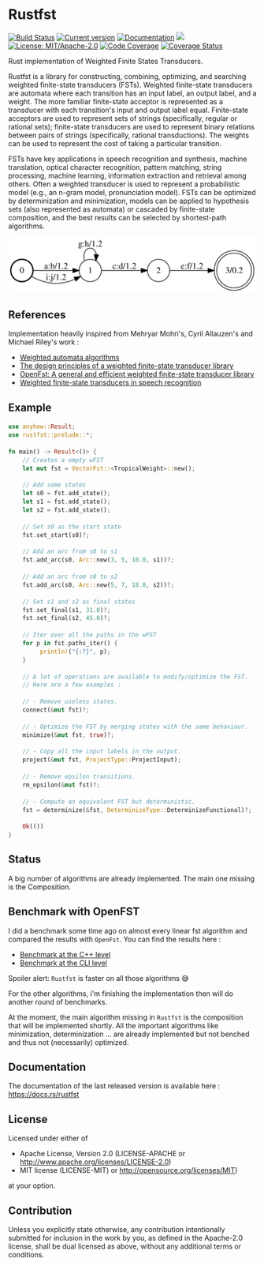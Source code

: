 # Rustfst

[![Build Status](https://travis-ci.com/Garvys/rustfst.svg?branch=master)](https://travis-ci.com/Garvys/rustfst)
[![Current version](https://meritbadge.herokuapp.com/rustfst)](https://crates.io/crates/rustfst)
[![Documentation](https://docs.rs/rustfst/badge.svg)](https://docs.rs/rustfst)
[![](https://tokei.rs/b1/github/Garvys/rustfst)](https://github.com/Garvys/rustfst)
[![License: MIT/Apache-2.0](https://img.shields.io/crates/l/rustfst.svg)](#license)
[![Code Coverage](https://codecov.io/gh/Garvys/rustfst/branch/master/graph/badge.svg)](https://codecov.io/gh/Garvys/rustfst/branch/master)
[![Coverage Status](https://coveralls.io/repos/github/Garvys/rustfst/badge.svg?branch=master)](https://coveralls.io/github/Garvys/rustfst?branch=master)

<!-- cargo-sync-readme start -->

Rust implementation of Weighted Finite States Transducers.

Rustfst is a library for constructing, combining, optimizing, and searching weighted
finite-state transducers (FSTs). Weighted finite-state transducers are automata where
each transition has an input label, an output label, and a weight.
The more familiar finite-state acceptor is represented as a transducer
with each transition's input and output label equal. Finite-state acceptors
are used to represent sets of strings (specifically, regular or rational sets);
finite-state transducers are used to represent binary relations between pairs of
strings (specifically, rational transductions). The weights can be used to represent
the cost of taking a particular transition.

FSTs have key applications in speech recognition and synthesis, machine translation,
optical character recognition, pattern matching, string processing, machine learning,
information extraction and retrieval among others. Often a weighted transducer is used to
represent a probabilistic model (e.g., an n-gram model, pronunciation model). FSTs can be
optimized by determinization and minimization, models can be applied to hypothesis sets
(also represented as automata) or cascaded by finite-state composition, and the best
results can be selected by shortest-path algorithms.

![fst](https://raw.githubusercontent.com/Garvys/rustfst-images-doc/master/images/project_in.svg?sanitize=true)

## References

Implementation heavily inspired from Mehryar Mohri's, Cyril Allauzen's and Michael Riley's work :
- [Weighted automata algorithms](https://cs.nyu.edu/~mohri/pub/hwa.pdf)
- [The design principles of a weighted finite-state transducer library](https://core.ac.uk/download/pdf/82101846.pdf)
- [OpenFst: A general and efficient weighted finite-state transducer library](https://link.springer.com/chapter/10.1007%2F978-3-540-76336-9_3)
- [Weighted finite-state transducers in speech recognition](https://repository.upenn.edu/cgi/viewcontent.cgi?article=1010&context=cis_papers)

## Example

```rust
use anyhow::Result;
use rustfst::prelude::*;

fn main() -> Result<()> {
    // Creates a empty wFST
    let mut fst = VectorFst::<TropicalWeight>::new();

    // Add some states
    let s0 = fst.add_state();
    let s1 = fst.add_state();
    let s2 = fst.add_state();

    // Set s0 as the start state
    fst.set_start(s0)?;

    // Add an arc from s0 to s1
    fst.add_arc(s0, Arc::new(3, 5, 10.0, s1))?;

    // Add an arc from s0 to s2
    fst.add_arc(s0, Arc::new(5, 7, 18.0, s2))?;

    // Set s1 and s2 as final states
    fst.set_final(s1, 31.0)?;
    fst.set_final(s2, 45.0)?;

    // Iter over all the paths in the wFST
    for p in fst.paths_iter() {
         println!("{:?}", p);
    }

    // A lot of operations are available to modify/optimize the FST.
    // Here are a few examples :

    // - Remove useless states.
    connect(&mut fst)?;

    // - Optimize the FST by merging states with the same behaviour.
    minimize(&mut fst, true)?;

    // - Copy all the input labels in the output.
    project(&mut fst, ProjectType::ProjectInput);

    // - Remove epsilon transitions.
    rm_epsilon(&mut fst)?;

    // - Compute an equivalent FST but deterministic.
    fst = determinize(&fst, DeterminizeType::DeterminizeFunctional)?;

    Ok(())
}
```

## Status

A big number of algorithms are already implemented. The main one missing is the Composition.

<!-- cargo-sync-readme end -->

## Benchmark with OpenFST

I did a benchmark some time ago on almost every linear fst algorithm and compared the results with `OpenFst`. You can find the results here :

- [Benchmark at the C++ level](https://github.com/Garvys/rustfst/blob/master/bench_results/bench_funct_80.md)
- [Benchmark at the CLI level](https://github.com/Garvys/rustfst/blob/master/bench_results/bench_cli_80.md)

Spoiler alert: `Rustfst` is faster on all those algorithms 😅

For the other algorithms, i'm finishing the implementation then will do another round of benchmarks.

At the moment, the main algorithm missing in `Rustfst` is the composition that will be implemented shortly. All the important algorithms like minimization, determinization ... are already implemented but not benched and thus not (necessarily) optimized.

## Documentation

The documentation of the last released version is available here :
https://docs.rs/rustfst

## License
   
Licensed under either of
- Apache License, Version 2.0 (LICENSE-APACHE or http://www.apache.org/licenses/LICENSE-2.0)
- MIT license (LICENSE-MIT) or http://opensource.org/licenses/MIT)

at your option.

## Contribution

Unless you explicitly state otherwise, any contribution intentionally submitted for inclusion in the work by you, as defined in the Apache-2.0 license, shall be dual licensed as above, without any additional terms or conditions.

